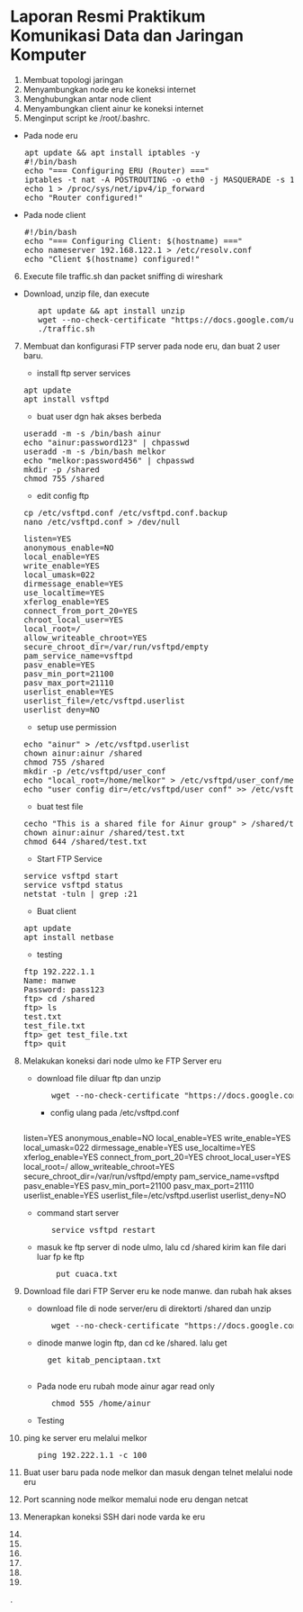 # Laporan Resmi Praktikum Komunikasi Data dan Jaringan Komputer
1. Membuat topologi jaringan
2. Menyambungkan node eru ke koneksi internet
3. Menghubungkan antar node client
4. Menyambungkan client ainur ke koneksi internet
5. Menginput script ke /root/.bashrc.
* Pada node eru
<pre>
   apt update && apt install iptables -y
   #!/bin/bash
   echo "=== Configuring ERU (Router) ==="
   iptables -t nat -A POSTROUTING -o eth0 -j MASQUERADE -s 192.222.0.0/16
   echo 1 > /proc/sys/net/ipv4/ip_forward
   echo "Router configured!"
</pre>

  * Pada node client
<pre>
   #!/bin/bash
   echo "=== Configuring Client: $(hostname) ==="
   echo nameserver 192.168.122.1 > /etc/resolv.conf
   echo "Client $(hostname) configured!"
</pre>
6.  Execute file traffic.sh dan packet sniffing di wireshark
   * Download, unzip file, dan execute
     <pre>
        apt update && apt install unzip
        wget --no-check-certificate "https://docs.google.com/uc?export=download&id=1bE3kF1Nclw0VyKq4bL2VtOOt53IC7lG5" -O traffic.zip && unzip traffic.zip
        ./traffic.sh
     </pre>
7. Membuat dan konfigurasi FTP server pada node eru, dan buat 2 user baru.
   * install ftp server services
   <pre>
   apt update
   apt install vsftpd
   </pre>

   * buat user dgn hak akses berbeda
   <pre>
   useradd -m -s /bin/bash ainur
   echo "ainur:password123" | chpasswd
   useradd -m -s /bin/bash melkor
   echo "melkor:password456" | chpasswd
   mkdir -p /shared
   chmod 755 /shared
   </pre>

   * edit config ftp
   <pre>
   cp /etc/vsftpd.conf /etc/vsftpd.conf.backup
   nano /etc/vsftpd.conf > /dev/null                                                  
   </pre>
   <pre>
   listen=YES
   anonymous_enable=NO
   local_enable=YES
   write_enable=YES
   local_umask=022
   dirmessage_enable=YES
   use_localtime=YES
   xferlog_enable=YES
   connect_from_port_20=YES
   chroot_local_user=YES
   local_root=/
   allow_writeable_chroot=YES
   secure_chroot_dir=/var/run/vsftpd/empty
   pam_service_name=vsftpd
   pasv_enable=YES
   pasv_min_port=21100
   pasv_max_port=21110
   userlist_enable=YES
   userlist_file=/etc/vsftpd.userlist
   userlist_deny=NO
   </pre>

    * setup use permission
   <pre>
   echo "ainur" > /etc/vsftpd.userlist
   chown ainur:ainur /shared
   chmod 755 /shared
   mkdir -p /etc/vsftpd/user_conf
   echo "local_root=/home/melkor" > /etc/vsftpd/user_conf/melkor
   echo "user_config_dir=/etc/vsftpd/user_conf" >> /etc/vsftpd.conf                                                 
   </pre>

    * buat test file
   <pre>
   cecho "This is a shared file for Ainur group" > /shared/test.txt
   chown ainur:ainur /shared/test.txt
   chmod 644 /shared/test.txt                                                  
   </pre>

   * Start FTP Service
   <pre>
   service vsftpd start
   service vsftpd status
   netstat -tuln | grep :21                                                  
   </pre>

   * Buat client
   <pre>
   apt update
   apt install netbase                                              
   </pre>

   * testing
   <pre>
   ftp 192.222.1.1
   Name: manwe
   Password: pass123
   ftp> cd /shared
   ftp> ls
   test.txt
   test_file.txt
   ftp> get test_file.txt
   ftp> quit                                               
   </pre>

   

   
8. Melakukan koneksi dari node ulmo ke FTP Server eru
   * download file diluar ftp dan unzip
     <pre>
        wget --no-check-certificate "https://docs.google.com/uc?export=download&id=11ra_yTV_adsPIXeIPMSt0vrxCBZu0r33" -O cuaca.zip && unzip cuaca.zip
     </pre>

     * config ulang pada /etc/vsftpd.conf
       <pre>
   listen=YES
   anonymous_enable=NO
   local_enable=YES
   write_enable=YES
   local_umask=022
   dirmessage_enable=YES
   use_localtime=YES
   xferlog_enable=YES
   connect_from_port_20=YES
   chroot_local_user=YES
   local_root=/
   allow_writeable_chroot=YES
   secure_chroot_dir=/var/run/vsftpd/empty
   pam_service_name=vsftpd
   pasv_enable=YES
   pasv_min_port=21100
   pasv_max_port=21110
   userlist_enable=YES
   userlist_file=/etc/vsftpd.userlist
   userlist_deny=NO
   </pre>

   * command start server
     <pre>
        service vsftpd restart
     </pre>
   * masuk ke ftp server di node ulmo, lalu cd /shared kirim kan file dari luar fp ke ftp
     <pre>
         put cuaca.txt
     </pre>
   
   
9. Download file dari FTP Server eru ke node manwe. dan rubah hak akses
    * download file di node server/eru di direktorti /shared dan unzip
      <pre>
         wget --no-check-certificate "https://docs.google.com/uc?export=download&id=11ua2KgBu3MnHEIjhBnzqqv2RMEiJsILY" -O kitab_penciptaan.zip
      </pre>
    * dinode manwe login ftp, dan cd ke /shared. lalu get
    <pre>
        get kitab_penciptaan.txt
    </pre>

    * Pada node eru rubah mode ainur agar read only
      <pre>
         chmod 555 /home/ainur
      </pre>

   * Testing
10. ping ke server eru melalui melkor
    <pre>
       ping 192.222.1.1 -c 100
    </pre>
12. Buat user baru pada node melkor dan masuk dengan telnet melalui node eru
13. Port scanning node melkor memalui node eru dengan netcat
14. Menerapkan koneksi SSH dari node varda ke eru
15.
16.
17.
18.
19.
20.
   .
